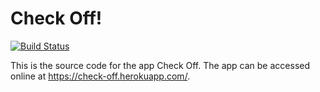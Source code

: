 # Check Off!
[![Build Status](https://travis-ci.com/FACxBeamery/Week4_Tom_Thomas.svg?branch=master)](https://travis-ci.com/FACxBeamery/Week4_Tom_Thomas)

This is the source code for the app Check Off. The app can be accessed online at https://check-off.herokuapp.com/.

